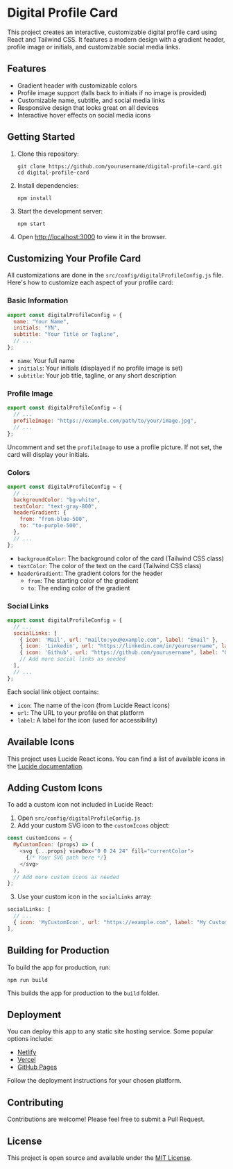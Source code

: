 # Digital Profile Card

This project creates an interactive, customizable digital profile card using React and Tailwind CSS. It features a modern design with a gradient header, profile image or initials, and customizable social media links.

## Features

- Gradient header with customizable colors
- Profile image support (falls back to initials if no image is provided)
- Customizable name, subtitle, and social media links
- Responsive design that looks great on all devices
- Interactive hover effects on social media icons

## Getting Started

1. Clone this repository:
   ```
   git clone https://github.com/yourusername/digital-profile-card.git
   cd digital-profile-card
   ```

2. Install dependencies:
   ```
   npm install
   ```

3. Start the development server:
   ```
   npm start
   ```

4. Open [http://localhost:3000](http://localhost:3000) to view it in the browser.

## Customizing Your Profile Card

All customizations are done in the `src/config/digitalProfileConfig.js` file. Here's how to customize each aspect of your profile card:

### Basic Information

```javascript
export const digitalProfileConfig = {
  name: "Your Name",
  initials: "YN",
  subtitle: "Your Title or Tagline",
  // ...
};
```

- `name`: Your full name
- `initials`: Your initials (displayed if no profile image is set)
- `subtitle`: Your job title, tagline, or any short description

### Profile Image

```javascript
export const digitalProfileConfig = {
  // ...
  profileImage: "https://example.com/path/to/your/image.jpg",
  // ...
};
```

Uncomment and set the `profileImage` to use a profile picture. If not set, the card will display your initials.

### Colors

```javascript
export const digitalProfileConfig = {
  // ...
  backgroundColor: "bg-white",
  textColor: "text-gray-800",
  headerGradient: {
    from: "from-blue-500",
    to: "to-purple-500",
  },
  // ...
};
```

- `backgroundColor`: The background color of the card (Tailwind CSS class)
- `textColor`: The color of the text on the card (Tailwind CSS class)
- `headerGradient`: The gradient colors for the header
  - `from`: The starting color of the gradient
  - `to`: The ending color of the gradient

### Social Links

```javascript
export const digitalProfileConfig = {
  // ...
  socialLinks: [
    { icon: 'Mail', url: "mailto:you@example.com", label: "Email" },
    { icon: 'Linkedin', url: "https://linkedin.com/in/yourusername", label: "LinkedIn" },
    { icon: 'Github', url: "https://github.com/yourusername", label: "GitHub" },
    // Add more social links as needed
  ],
  // ...
};
```

Each social link object contains:
- `icon`: The name of the icon (from Lucide React icons)
- `url`: The URL to your profile on that platform
- `label`: A label for the icon (used for accessibility)

## Available Icons

This project uses Lucide React icons. You can find a list of available icons in the [Lucide documentation](https://lucide.dev/icons/).

## Adding Custom Icons

To add a custom icon not included in Lucide React:

1. Open `src/config/digitalProfileConfig.js`
2. Add your custom SVG icon to the `customIcons` object:

```javascript
const customIcons = {
  MyCustomIcon: (props) => (
    <svg {...props} viewBox="0 0 24 24" fill="currentColor">
      {/* Your SVG path here */}
    </svg>
  ),
  // Add more custom icons as needed
};
```

3. Use your custom icon in the `socialLinks` array:

```javascript
socialLinks: [
  // ...
  { icon: 'MyCustomIcon', url: "https://example.com", label: "My Custom Link" },
],
```

## Building for Production

To build the app for production, run:

```
npm run build
```

This builds the app for production to the `build` folder.

## Deployment

You can deploy this app to any static site hosting service. Some popular options include:

- [Netlify](https://www.netlify.com/)
- [Vercel](https://vercel.com/)
- [GitHub Pages](https://pages.github.com/)

Follow the deployment instructions for your chosen platform.

## Contributing

Contributions are welcome! Please feel free to submit a Pull Request.

## License

This project is open source and available under the [MIT License](LICENSE).